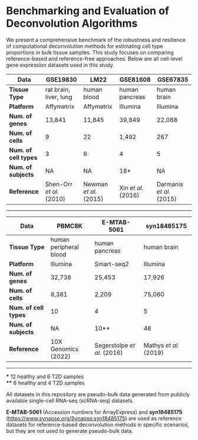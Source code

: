 # Benchmarking and Evaluation of Deconvolution Algorithms
We present a comprehensive benchmark of the robustness and resilience of computational deconvolution methods for estimating cell type proportions in bulk tissue samples. This study focuses on comparing reference-based and reference-free approaches.  Below are all cell-level gene expression datasets used in this study.


| Data           | GSE19830                  | LM22                       | GSE81608                 | GSE67835                  |
|----------------|---------------------------|----------------------------|--------------------------|---------------------------|
| **Tissue Type**      | rat brain, liver, lung     | human blood                | human pancreas           | human brain               |
| **Platform**         | Affymetrix                 | Affymetrix                 | Illumina                 | Illumina                  |
| **Num. of genes**    | 13,841                     | 11,845                     | 39,849                   | 22,088                    |
| **Num. of cells**    | 9                          | 22                         | 1,492                    | 267                       |
| **Num. of cell types** | 3                          | 6                          | 4                        | 5                         |
| **Num. of subjects** | NA                         | NA                         | 18*                      | NA                        |
| **Reference**        | Shen-Orr *et al.* (2010)   | Newman *et al.* (2015)     | Xin *et al.* (2016)      | Darmanis *et al.* (2015)  |

---

| Data           | PBMC8K                   | E-MTAB-5061                | syn18485175              |
|----------------|--------------------------|----------------------------|--------------------------|
| **Tissue Type**      | human peripheral blood     | human pancreas              | human brain              |
| **Platform**         | Illumina                   | Smart-seq2                  | Illumina                 |
| **Num. of genes**    | 32,738                     | 25,453                      | 17,926                   |
| **Num. of cells**    | 8,381                      | 2,209                       | 75,060                   |
| **Num. of cell types** | 10                         | 4                           | 5                        |
| **Num. of subjects** | NA                         | 10**                        | 48                       |
| **Reference**        | 10X Genomics (2022)        | Segerstolpe *et al.* (2016) | Mathys *et al.* (2019)   |

---

**\*** 12 healthy and 6 T2D samples  
**\*\*** 6 healthy and 4 T2D samples

All datasets in this repository are pseudo-bulk data generated from publicly available single-cell RNA-seq (scRNA-seq) datasets.

**E-MTAB-5061** (Accession numbers for ArrayExpress) and **syn18485175** (https://www.synapse.org/Synapse:syn18485175)  are used as reference datasets for reference-based deconvolution methods in specific scenarios, but they are not used to generate pseudo-bulk data.
